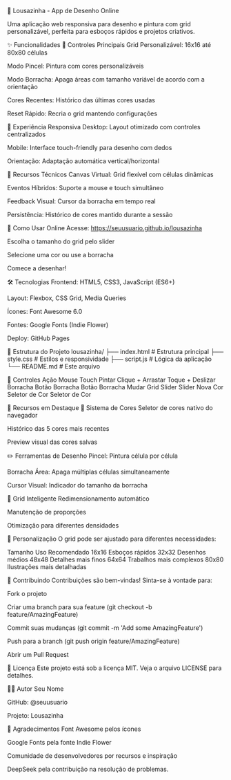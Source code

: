 🎨 Lousazinha - App de Desenho Online

Uma aplicação web responsiva para desenho e pintura com grid personalizável, perfeita para esboços rápidos e projetos criativos.

✨ Funcionalidades
🎯 Controles Principais
Grid Personalizável: 16x16 até 80x80 células

Modo Pincel: Pintura com cores personalizáveis

Modo Borracha: Apaga áreas com tamanho variável de acordo com a orientação

Cores Recentes: Histórico das últimas cores usadas

Reset Rápido: Recria o grid mantendo configurações

📱 Experiência Responsiva
Desktop: Layout otimizado com controles centralizados

Mobile: Interface touch-friendly para desenho com dedos

Orientação: Adaptação automática vertical/horizontal

🎨 Recursos Técnicos
Canvas Virtual: Grid flexível com células dinâmicas

Eventos Híbridos: Suporte a mouse e touch simultâneo

Feedback Visual: Cursor da borracha em tempo real

Persistência: Histórico de cores mantido durante a sessão

🚀 Como Usar
Online
Acesse: https://seuusuario.github.io/lousazinha

Escolha o tamanho do grid pelo slider

Selecione uma cor ou use a borracha

Comece a desenhar!

🛠️ Tecnologias
Frontend: HTML5, CSS3, JavaScript (ES6+)

Layout: Flexbox, CSS Grid, Media Queries

Ícones: Font Awesome 6.0

Fontes: Google Fonts (Indie Flower)

Deploy: GitHub Pages

📁 Estrutura do Projeto
lousazinha/
├── index.html          # Estrutura principal
├── style.css           # Estilos e responsividade
├── script.js           # Lógica da aplicação
└── README.md           # Este arquivo

🎯 Controles
Ação	    Mouse	            Touch
Pintar	    Clique + Arrastar	Toque + Deslizar
Borracha	Botão Borracha	    Botão Borracha
Mudar Grid	Slider	            Slider
Nova Cor	Seletor de Cor	    Seletor de Cor

🌟 Recursos em Destaque
🎨 Sistema de Cores
Seletor de cores nativo do navegador

Histórico das 5 cores mais recentes

Preview visual das cores salvas

✏️ Ferramentas de Desenho
Pincel: Pintura célula por célula

Borracha Área: Apaga múltiplas células simultaneamente

Cursor Visual: Indicador do tamanho da borracha

📐 Grid Inteligente
Redimensionamento automático

Manutenção de proporções

Otimização para diferentes densidades

🔧 Personalização
O grid pode ser ajustado para diferentes necessidades:

Tamanho	Uso Recomendado
16x16	Esboços rápidos
32x32	Desenhos médios
48x48	Detalhes mais finos
64x64	Trabalhos  mais complexos
80x80	Ilustrações mais detalhadas

🤝 Contribuindo
Contribuições são bem-vindas! Sinta-se à vontade para:

Fork o projeto

Criar uma branch para sua feature (git checkout -b feature/AmazingFeature)

Commit suas mudanças (git commit -m 'Add some AmazingFeature')

Push para a branch (git push origin feature/AmazingFeature)

Abrir um Pull Request

📄 Licença
Este projeto está sob a licença MIT. Veja o arquivo LICENSE para detalhes.

👨‍💻 Autor
Seu Nome

GitHub: @seuusuario

Projeto: Lousazinha

🎉 Agradecimentos
Font Awesome pelos ícones

Google Fonts pela fonte Indie Flower

Comunidade de desenvolvedores por recursos e inspiração

DeepSeek pela contribuição na resolução de problemas.

